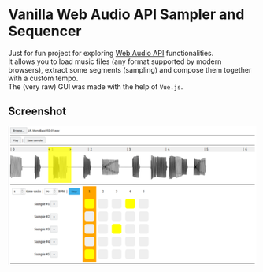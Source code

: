 # Vanilla Web Audio API Sampler and Sequencer
Just for fun project for exploring [Web Audio API](https://developer.mozilla.org/en-US/docs/Web/API/Web_Audio_API) functionalities.  
It allows you to load music files (any format supported by modern browsers), extract some segments (sampling) and compose them together with a custom tempo.  
The (very raw) GUI was made with the help of `Vue.js`.

## Screenshot
![Main screen](images/screen.png)

